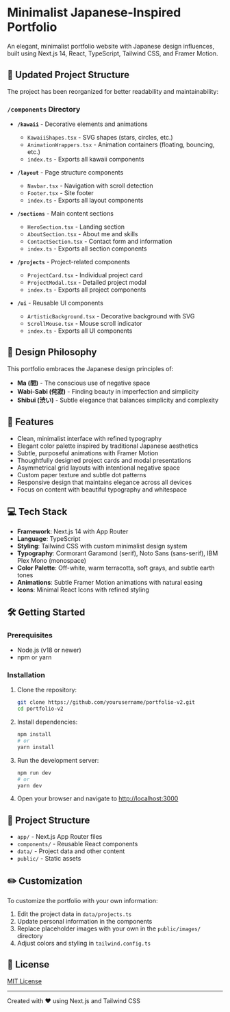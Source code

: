 # Minimalist Japanese-Inspired Portfolio

An elegant, minimalist portfolio website with Japanese design influences, built using Next.js 14, React, TypeScript, Tailwind CSS, and Framer Motion.

## 📁 Updated Project Structure

The project has been reorganized for better readability and maintainability:

### `/components` Directory

- **`/kawaii`** - Decorative elements and animations

  - `KawaiiShapes.tsx` - SVG shapes (stars, circles, etc.)
  - `AnimationWrappers.tsx` - Animation containers (floating, bouncing, etc.)
  - `index.ts` - Exports all kawaii components

- **`/layout`** - Page structure components

  - `Navbar.tsx` - Navigation with scroll detection
  - `Footer.tsx` - Site footer
  - `index.ts` - Exports all layout components

- **`/sections`** - Main content sections

  - `HeroSection.tsx` - Landing section
  - `AboutSection.tsx` - About me and skills
  - `ContactSection.tsx` - Contact form and information
  - `index.ts` - Exports all section components

- **`/projects`** - Project-related components

  - `ProjectCard.tsx` - Individual project card
  - `ProjectModal.tsx` - Detailed project modal
  - `index.ts` - Exports all project components

- **`/ui`** - Reusable UI components
  - `ArtisticBackground.tsx` - Decorative background with SVG
  - `ScrollMouse.tsx` - Mouse scroll indicator
  - `index.ts` - Exports all UI components

## 🌿 Design Philosophy

This portfolio embraces the Japanese design principles of:

- **Ma (間)** - The conscious use of negative space
- **Wabi-Sabi (侘寂)** - Finding beauty in imperfection and simplicity
- **Shibui (渋い)** - Subtle elegance that balances simplicity and complexity

## 🚀 Features

- Clean, minimalist interface with refined typography
- Elegant color palette inspired by traditional Japanese aesthetics
- Subtle, purposeful animations with Framer Motion
- Thoughtfully designed project cards and modal presentations
- Asymmetrical grid layouts with intentional negative space
- Custom paper texture and subtle dot patterns
- Responsive design that maintains elegance across all devices
- Focus on content with beautiful typography and whitespace

## 💻 Tech Stack

- **Framework**: Next.js 14 with App Router
- **Language**: TypeScript
- **Styling**: Tailwind CSS with custom minimalist design system
- **Typography**: Cormorant Garamond (serif), Noto Sans (sans-serif), IBM Plex Mono (monospace)
- **Color Palette**: Off-white, warm terracotta, soft grays, and subtle earth tones
- **Animations**: Subtle Framer Motion animations with natural easing
- **Icons**: Minimal React Icons with refined styling

## 🛠️ Getting Started

### Prerequisites

- Node.js (v18 or newer)
- npm or yarn

### Installation

1. Clone the repository:

   ```bash
   git clone https://github.com/yourusername/portfolio-v2.git
   cd portfolio-v2
   ```

2. Install dependencies:

   ```bash
   npm install
   # or
   yarn install
   ```

3. Run the development server:

   ```bash
   npm run dev
   # or
   yarn dev
   ```

4. Open your browser and navigate to [http://localhost:3000](http://localhost:3000)

## 📁 Project Structure

- `app/` - Next.js App Router files
- `components/` - Reusable React components
- `data/` - Project data and other content
- `public/` - Static assets

## ✏️ Customization

To customize the portfolio with your own information:

1. Edit the project data in `data/projects.ts`
2. Update personal information in the components
3. Replace placeholder images with your own in the `public/images/` directory
4. Adjust colors and styling in `tailwind.config.ts`

## 📝 License

[MIT License](LICENSE)

---

Created with ❤️ using Next.js and Tailwind CSS
